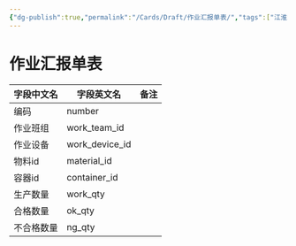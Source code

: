 ```yaml
---
{"dg-publish":true,"permalink":"/Cards/Draft/作业汇报单表/","tags":["江淮毅昌/蝶创I-MES/MES"]}
---
```



# 作业汇报单表

| **字段中文名** | **字段英文名**      | **备注** |
| --------- | -------------- | ------ |
| 编码        | number         |        |
| 作业班组      | work_team_id   |        |
| 作业设备      | work_device_id |        |
| 物料id      | material_id    |        |
| 容器id      | container_id   |        |
| 生产数量      | work_qty       |        |
| 合格数量      | ok_qty         |        |
| 不合格数量     | ng_qty         |        |
